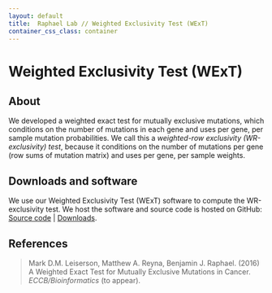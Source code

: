 ```yaml
---
layout: default
title:  Raphael Lab // Weighted Exclusivity Test (WExT)
container_css_class: container
---
```


# Weighted Exclusivity Test (WExT)

## About
We developed a weighted exact test for mutually exclusive mutations, which conditions on the number of mutations in each gene and uses per gene, per sample mutation probabilities. We call this a _weighted-row exclusivity (WR-exclusivity) test_, because it conditions on the number of mutations per gene (row sums of mutation matrix) and uses per gene, per sample weights.

<a name="download"></a>

## Downloads and software
We use our Weighted Exclusivity Test (WExT) software to compute the WR-exclusivity test. We host the software and source code is hosted on GitHub: [Source code](https://github.com/raphael-group/wext/) | [Downloads](https://github.com/raphael-group/wext/releases).


<a name="reference"></a>

## References

> Mark D.M. Leiserson, Matthew A. Reyna, Benjamin J. Raphael. (2016) A Weighted Exact Test for Mutually Exclusive Mutations in Cancer. _ECCB/Bioinformatics_ (to appear).
